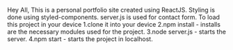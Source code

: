 Hey All,
This is a personal portfolio site created using ReactJS.
Styling is done using styled-components.
server.js is used for contact form.
To load this project in your device 
    1.clone it into your device
    2.npm install - installs are the necessary modules used for the project.
    3.node server.js - starts the server.
    4.npm start - starts the project in localhost.
